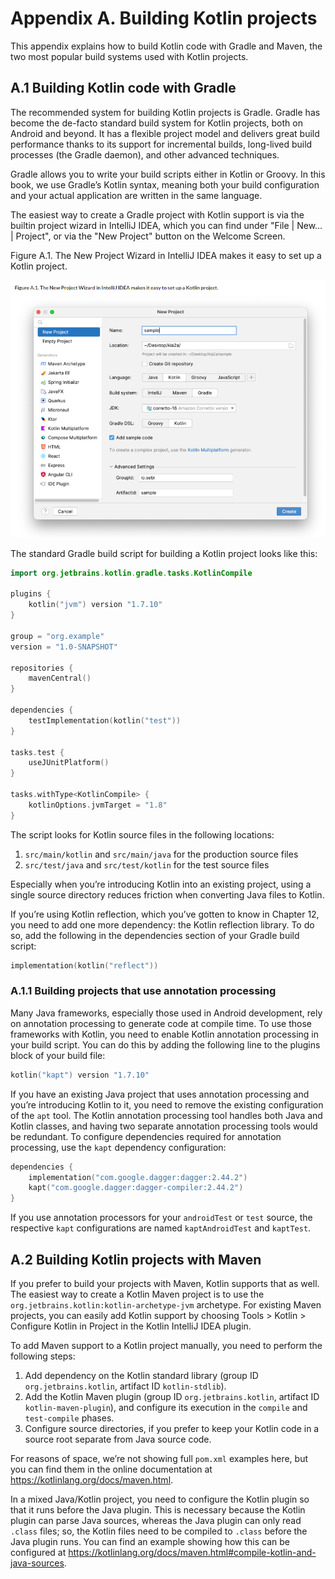 # Appendix A. Building Kotlin projects

This appendix explains how to build Kotlin code with Gradle and Maven, the two most popular build systems used with Kotlin projects.

## A.1 Building Kotlin code with Gradle

The recommended system for building Kotlin projects is Gradle. Gradle has become the de-facto standard build system for Kotlin projects, both on Android and beyond. It has a flexible project model and delivers great build performance thanks to its support for incremental builds, long-lived build processes (the Gradle daemon), and other advanced techniques.

Gradle allows you to write your build scripts either in Kotlin or Groovy. In this book, we use Gradle’s Kotlin syntax, meaning both your build configuration and your actual application are written in the same language.

The easiest way to create a Gradle project with Kotlin support is via the builtin project wizard in IntelliJ IDEA, which you can find under "File | New… | Project", or via the "New Project" button on the Welcome Screen.

Figure A.1. The New Project Wizard in IntelliJ IDEA makes it easy to set up a Kotlin project.

![img_60.png](img_60.png)

The standard Gradle build script for building a Kotlin project looks like this:

```kotlin
import org.jetbrains.kotlin.gradle.tasks.KotlinCompile

plugins {
    kotlin("jvm") version "1.7.10"
}

group = "org.example"
version = "1.0-SNAPSHOT"

repositories {
    mavenCentral()
}

dependencies {
    testImplementation(kotlin("test"))
}

tasks.test {
    useJUnitPlatform()
}

tasks.withType<KotlinCompile> {
    kotlinOptions.jvmTarget = "1.8"
}
```

The script looks for Kotlin source files in the following locations:

1. `src/main/kotlin` and `src/main/java` for the production source files
2. `src/test/java` and `src/test/kotlin` for the test source files

Especially when you’re introducing Kotlin into an existing project, using a single source directory reduces friction when converting Java files to Kotlin.

If you’re using Kotlin reflection, which you’ve gotten to know in Chapter 12, you need to add one more dependency: the Kotlin reflection library. To do so, add the following in the dependencies section of your Gradle build script:

```kotlin
implementation(kotlin("reflect"))
```

### A.1.1 Building projects that use annotation processing

Many Java frameworks, especially those used in Android development, rely on annotation processing to generate code at compile time. To use those frameworks with Kotlin, you need to enable Kotlin annotation processing in your build script. You can do this by adding the following line to the plugins block of your build file:

```kotlin
kotlin("kapt") version "1.7.10"
```

If you have an existing Java project that uses annotation processing and you’re introducing Kotlin to it, you need to remove the existing configuration of the `apt` tool. The Kotlin annotation processing tool handles both Java and Kotlin classes, and having two separate annotation processing tools would be redundant. To configure dependencies required for annotation processing, use the `kapt` dependency configuration:

```kotlin
dependencies {
    implementation("com.google.dagger:dagger:2.44.2")
    kapt("com.google.dagger:dagger-compiler:2.44.2")
}
```

If you use annotation processors for your `androidTest` or `test` source, the respective `kapt` configurations are named `kaptAndroidTest` and `kaptTest`.

## A.2 Building Kotlin projects with Maven

If you prefer to build your projects with Maven, Kotlin supports that as well. The easiest way to create a Kotlin Maven project is to use the `org.jetbrains.kotlin:kotlin-archetype-jvm` archetype. For existing Maven projects, you can easily add Kotlin support by choosing Tools > Kotlin > Configure Kotlin in Project in the Kotlin IntelliJ IDEA plugin.

To add Maven support to a Kotlin project manually, you need to perform the following steps:

1. Add dependency on the Kotlin standard library (group ID `org.jetbrains.kotlin`, artifact ID `kotlin-stdlib`).
2. Add the Kotlin Maven plugin (group ID `org.jetbrains.kotlin`, artifact ID `kotlin-maven-plugin`), and configure its execution in the `compile` and `test-compile` phases.
3. Configure source directories, if you prefer to keep your Kotlin code in a source root separate from Java source code.

For reasons of space, we’re not showing full `pom.xml` examples here, but you can find them in the online documentation at https://kotlinlang.org/docs/maven.html.

In a mixed Java/Kotlin project, you need to configure the Kotlin plugin so that it runs before the Java plugin. This is necessary because the Kotlin plugin can parse Java sources, whereas the Java plugin can only read `.class` files; so, the Kotlin files need to be compiled to `.class` before the Java plugin runs. You can find an example showing how this can be configured at https://kotlinlang.org/docs/maven.html#compile-kotlin-and-java-sources.
